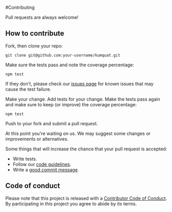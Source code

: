 #Contributing

Pull requests are always welcome!

## How to contribute
Fork, then clone your repo:

    git clone git@github.com:your-username/kumquat.git
    
Make sure the tests pass and note the coverage percentage:

    npm test

If they don't, please check our [issues page](https://github.com/israelroldan/kumquat/issues) for known issues that
may cause the test failure.

Make your change. Add tests for your change. Make the tests pass again and make sure to keep (or improve) the coverage percentage:

    npm test

Push to your fork and submit a pull request.

At this point you're waiting on us. We may suggest some changes or improvements or alternatives.

Some things that will increase the chance that your pull request is accepted:

- Write tests.
- Follow our [code guidelines](https://github.com/sencha/code-guidelines).
- Write a [good commit message](http://tbaggery.com/2008/04/19/a-note-about-git-commit-messages.html).

## Code of conduct
Please note that this project is released with a [Contributor Code of Conduct](CODE_OF_CONDUCT.md). By participating in this project you agree to abide by its terms.